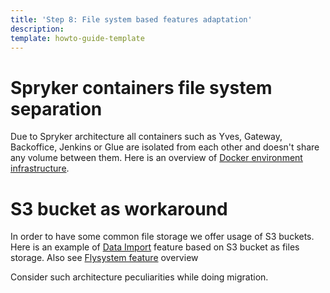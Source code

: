 ```yaml
---
title: 'Step 8: File system based features adaptation'
description: 
template: howto-guide-template
---
```

# Spryker containers file system separation
Due to Spryker architecture all containers such as Yves, Gateway, Backoffice, Jenkins or Glue are isolated from each other and doesn't share any volume between them. Here is an overview of [Docker environment infrastructure](docs/scos/dev/the-docker-sdk/202307.0/docker-environment-infrastructure.html). 

# S3 bucket as workaround
In order to have some common file storage we offer usage of S3 buckets. Here is an example of [Data Import](docs/ca/dev/configure-data-import-from-an-s3-bucket.html#configure-a-csvreader-based-on-flysystem.html) feature based on S3 bucket as files storage. Also see [Flysystem feature](docs/scos/dev/back-end-development/data-manipulation/data-ingestion/structural-preparations/flysystem.html) overview

Consider such architecture peculiarities while doing migration.
